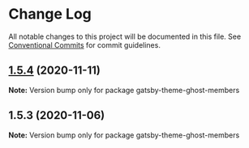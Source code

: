 # Change Log

All notable changes to this project will be documented in this file.
See [Conventional Commits](https://conventionalcommits.org) for commit guidelines.

## [1.5.4](http://github.com/styxlab/gatsby-theme-try-ghost/tree/master/packages/gatsby-theme-ghost-members/compare/gatsby-theme-ghost-members@1.5.3...gatsby-theme-ghost-members@1.5.4) (2020-11-11)

**Note:** Version bump only for package gatsby-theme-ghost-members





## 1.5.3 (2020-11-06)

**Note:** Version bump only for package gatsby-theme-ghost-members
